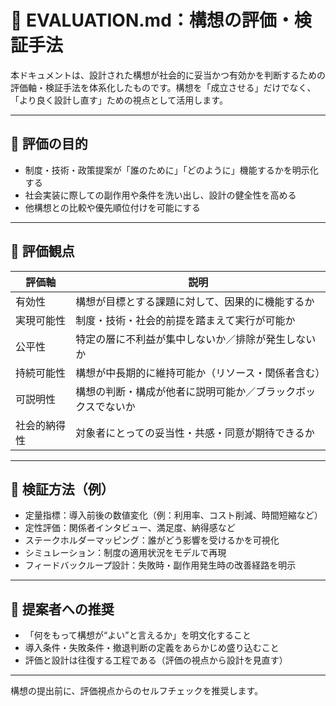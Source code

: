 # 🧪 EVALUATION.md：構想の評価・検証手法

本ドキュメントは、設計された構想が社会的に妥当かつ有効かを判断するための評価軸・検証手法を体系化したものです。構想を「成立させる」だけでなく、「より良く設計し直す」ための視点として活用します。

---

## 🎯 評価の目的

- 制度・技術・政策提案が「誰のために」「どのように」機能するかを明示化する
- 社会実装に際しての副作用や条件を洗い出し、設計の健全性を高める
- 他構想との比較や優先順位付けを可能にする

---

## 📏 評価観点

| 評価軸         | 説明                                                   |
|----------------|--------------------------------------------------------|
| 有効性         | 構想が目標とする課題に対して、因果的に機能するか       |
| 実現可能性     | 制度・技術・社会的前提を踏まえて実行が可能か           |
| 公平性         | 特定の層に不利益が集中しないか／排除が発生しないか     |
| 持続可能性     | 構想が中長期的に維持可能か（リソース・関係者含む）       |
| 可説明性       | 構想の判断・構成が他者に説明可能か／ブラックボックスでないか |
| 社会的納得性   | 対象者にとっての妥当性・共感・同意が期待できるか       |

---

## 🔬 検証方法（例）

- 定量指標：導入前後の数値変化（例：利用率、コスト削減、時間短縮など）
- 定性評価：関係者インタビュー、満足度、納得感など
- ステークホルダーマッピング：誰がどう影響を受けるかを可視化
- シミュレーション：制度の適用状況をモデルで再現
- フィードバックループ設計：失敗時・副作用発生時の改善経路を明示

---

## 🧩 提案者への推奨

- 「何をもって構想が“よい”と言えるか」を明文化すること
- 導入条件・失敗条件・撤退判断の定義をあらかじめ盛り込むこと
- 評価と設計は往復する工程である（評価の視点から設計を見直す）

---

構想の提出前に、評価視点からのセルフチェックを推奨します。
